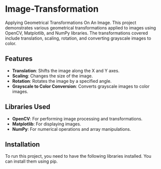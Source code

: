 # Image-Transformation
Applying Geometrical Transformations On An Image.
This project demonstrates various geometrical transformations applied to images using OpenCV, Matplotlib, and NumPy libraries. The transformations covered include translation, scaling, rotation, and converting grayscale images to color.

## Features

- **Translation**: Shifts the image along the X and Y axes.
- **Scaling**: Changes the size of the image.
- **Rotation**: Rotates the image by a specified angle.
- **Grayscale to Color Conversion**: Converts grayscale images to color images.

## Libraries Used

- **OpenCV**: For performing image processing and transformations.
- **Matplotlib**: For displaying images.
- **NumPy**: For numerical operations and array manipulations.

## Installation

To run this project, you need to have the following libraries installed. You can install them using pip.
